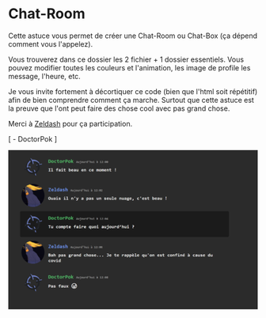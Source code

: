 # Chat-Room

Cette astuce vous permet de créer une Chat-Room ou Chat-Box (ça dépend comment vous l'appelez).

Vous trouverez dans ce dossier les 2 fichier + 1 dossier essentiels. Vous pouvez modifier toutes les couleurs et l'animation, les image de profile les message, l'heure, etc.

Je vous invite fortement à décortiquer ce code (bien que l'html soit répétitif) afin de bien comprendre comment ça marche. Surtout que cette astuce est la preuve que l'ont peut faire des chose cool avec pas grand chose.

Merci à [Zeldash](https://github.com/Zeldash) pour ça participation.


[ - DoctorPok ]

<div align="center">
  <img src="https://github.com/DoctorPok42/Astuces-Web/blob/main/V1/IMG/Chat-Room.png">
</div>
